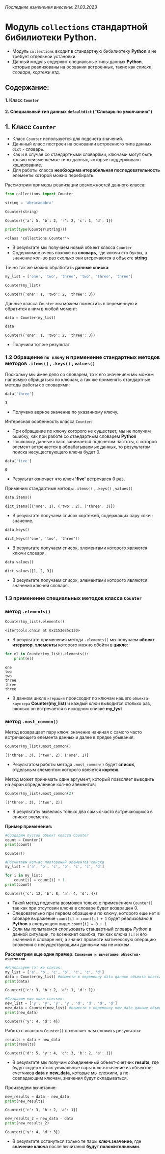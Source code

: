 _Последние изменения внесены: 21.03.2023_

# Модуль `collections` стандартной бибилиотеки Python.

* Модуль `collections` входит в стандартную бибилиотеку **Python** и не требует отдельной установки.
* Данный модуль содержит специальные типы данных **Python**, которые реализованы на осовании встроенных, таких как *списки*, *словари*, *кортежи итд*.

## Содержание:
#### 1. Класс `Counter`
#### 2. Специальный тип данных `defaultdict` ("Словарь по умолчанию")

## 1. Класс `Counter`

* Класс `Counter` используется для подсчета значений. 
* Даннный класс построен на основании встроенного типа данных `dict` - словарь.
* Как и в случае со стандартными словарями, ключами могут быть только неизменяемые типы данных, которые поддерживают хэширование.
* Для работы класса **необходима итерабильная последовательность** элементы которой можно перебирать.

Рассмотрим примеры реализации возможностей данного класса:


```python
from collections import Counter
```


```python
string = 'abracadabra'
```


```python
Counter(string)
```




    Counter({'a': 5, 'b': 2, 'r': 2, 'c': 1, 'd': 1})




```python
print(type(Counter(string)))
```

    <class 'collections.Counter'>
    

* В результате мы получаем новый объект класса `Counter`
* Содержимое очень похоже на **словарь**, где ключи это буквы, а значение кол-во раз сколько они втсречаются в объекте **string**

Точно так же можно обработать **данные списка**:


```python
my_list = ['one', 'two', 'three', 'two', 'three', 'three']
```


```python
Counter(my_list)
```




    Counter({'one': 1, 'two': 2, 'three': 3})



Данные класса `Counter` мы можем поместить в переменную и обратится к ним в любой момент:


```python
data = Counter(my_list)
```


```python
data
```




    Counter({'one': 1, 'two': 2, 'three': 3})



* Получили тот же результат.

### 1.2 Обращение `по ключу` и применение стандартных методов методов `.items()`  ,  `.keys()`  ,  `values()`

Поскольку мы имее дело со словарем, то к его значениям мы можем напрямую обращаться по ключам, а так же применять стандартные методы работы со словарями:


```python
data['three']
```




    3



* Получено верное значение по указанному ключу.

Интересная особенность класса `Counter`:
* При обращение по ключу которого не существет, мы не получим ошибку, как при работе со стандартным словарем **Python**
* Поскольку данные класс занимается подсчетом частоты, с которой элемент встречается в обрабатываемых данных, то результатом поиска несуществующего ключа будет 0.


```python
data['five']
```




    0



* Результат озночает что ключ **'five'** встречался 0 раз.

Применим стандартные методы `.items()`  ,  `.keys()`  ,  `values()`


```python
data.items()
```




    dict_items([('one', 1), ('two', 2), ('three', 3)])



* В результате получаем список кортежей, содержащих пару ключ: значение.


```python
data.keys()
```




    dict_keys(['one', 'two', 'three'])



* В результате получаем список, элементами которого являются ключи словаря.


```python
data.values()
```




    dict_values([1, 2, 3])



* В результате получаем список, элементами которого являются значения ключей словаря.

### 1.3 применение специальных методов класса `Counter`

### метод `.elements()`


```python
Counter(my_list).elements()
```




    <itertools.chain at 0x2153e85c130>



* В результате применения метода `.elements()` мы получаем **объект итератор**, **элементы** которого можно обойти в **цикле**:


```python
for el in Counter(my_list).elements():
    print(el)
```

    one
    two
    two
    three
    three
    three
    

* В данном цикле `итерация` происходит по ключам нашего `объекта-каунтера` **Counter(my_list)** и каждый ключ выводится столько раз, сколько он встречается в исходном списке **my_lyst**

### метод `.most_common()`

Метод возвращает пару ключ: значение начиная с самого часто встречающего елемента данных и далее в прядке убывания:


```python
Counter(my_list).most_common()
```




    [('three', 3), ('two', 2), ('one', 1)]



* Результатом работы метода `.most_common()` будет **список**, отдельным элементом которого является **кортеж**.

Метод может принимать один аргумент, который позволяет выводить на экран определенное кол-во элементов:


```python
Counter(my_list).most_common(2)
```




    [('three', 3), ('two', 2)]



* В результаты вывелись только два самых часто встречающихся в списке элемента.

**Пример применения:**


```python
#Создадим пустой объект класса Counter
count = Counter()
print(count)
```

    Counter()
    


```python
#Посчитаем кол-во повторений элементов списка
my_list = ['a', 'b', 'c', 'b', 'c', 'c', 'd']

for i in my_list:
    count[i] = count[i] + 1
print(count)
```

    Counter({'c': 12, 'b': 8, 'a': 4, 'd': 4})
    

* Такой метод подсчета возможен только с применением `Counter()` так как при отсутсвии ключа в словаре будет возвращен 0.
* Следовательно при первом обращении по ключу, которого еще нет в словаре выражение `count[i] = count[i] + 1` будет реализовано в **Python** в следующем виде: `count[i] = 0 + 1`
* Если мы попытаемся спользовать стандартный словарь *Python* в данной ситуации, то возникнет ошибка, так как ключа `[i]` и его значения в словаре нет, а значит провести матичесскую операцию сложения с несуществующими данными мы не можем.

**Рассмотрим еще один пример: `Сложение и вычетание объектов-счетчиков`** 


```python
#Используем тот же список:
my_list = ['a', 'b', 'c', 'b', 'c', 'c', 'd']
data = Counter(my_list) #помести в переменну data данные объекта класса Counter
print(data)
```

    Counter({'c': 3, 'b': 2, 'a': 1, 'd': 1})
    


```python
#Создадим еще один спискок:
new_list = ['y', 'y', 'y', 'y', 'd', 'd', 'd', 'd']
new_data = Counter(new_list) #помести в переменну new_data данные объекта класса Counter
print(new_data)
```

    Counter({'y': 4, 'd': 4})
    

Работа с классом `Counter()` позволяет нам сложить результаты: 


```python
results = data + new_data
print(results)
```

    Counter({'d': 5, 'y': 4, 'c': 3, 'b': 2, 'a': 1})
    

* В результате мы получим объединенный объект-счетчик **results**, где будут содержаться уникальные пары ключ:значение из объектов-счетчиков **data** и **new_data**, которые мы сложили, а по совпадающим ключам, значения будут складываться.

Произведем вычетание:


```python
new_results = data - new_data
print(new_results)
```

    Counter({'c': 3, 'b': 2, 'a': 1})
    


```python
new_results_2 = new_data - data
print(new_results_2)
```

    Counter({'y': 4, 'd': 3})
    

* В результате остануться только те пары **ключ:значение**, где **значение ключа** после вычитания **будут положительными**.


```python

```
